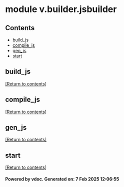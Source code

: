 # module v.builder.jsbuilder


## Contents
- [build_js](#build_js)
- [compile_js](#compile_js)
- [gen_js](#gen_js)
- [start](#start)

## build_js
[[Return to contents]](#Contents)

## compile_js
[[Return to contents]](#Contents)

## gen_js
[[Return to contents]](#Contents)

## start
[[Return to contents]](#Contents)

#### Powered by vdoc. Generated on: 7 Feb 2025 12:06:55
